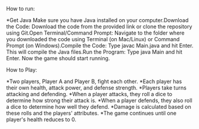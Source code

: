 How to run:

*Get Java
Make sure you have Java installed on your computer.Download the Code: Download the code from the provided link or clone the repository using Git.Open Terminal/Command Prompt: Navigate to the folder where you downloaded the code using Terminal (on Mac/Linux) or Command Prompt (on Windows).Compile the Code: Type javac Main.java and hit Enter. This will compile the Java files.Run the Program: Type java Main and hit Enter. Now the game should start running.

How to Play:

*Two players, Player A and Player B, fight each other.
*Each player has their own health, attack power, and defense strength.
*Players take turns attacking and defending.
*When a player attacks, they roll a dice to determine how strong their attack is.
*When a player defends, they also roll a dice to determine how well they defend.
*Damage is calculated based on these rolls and the players' attributes.
*The game continues until one player's health reduces to 0.
